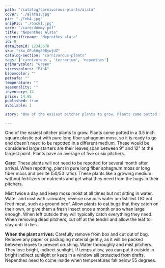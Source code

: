 ```yaml
---
path: "/catalog/carnivorous-plants/alata"
cover: "./alata1.jpg"
pic: "./feb4.jpg"
snipPic: "./back1.jpg"
care: "/care/dummy.pdf"
title: "Nepenthes Alata"
scientificname: "Nepenthes alata"
id: 9 
dataItemId: 12345678
sku: "sku_GPu6Hg898ywjUZ"
catalog-section: "carnivorous-plants"
tags: ['carnivorous', 'terrarium', 'nepenthes']
primarycolor: "Green"
stresscolors: "Pink"
bloomcolor: ""
petsafe: ""
temperature: ""
seasonality: ""
inventory: 14
price: 14.95
published: true
available: 1

story: "One of the easiest pitcher plants to grow. Plants come potted in a 3.5 inch square plastic pot with pure long fiber sphagnum moss, so it is ready to go and doesn't need to be repotted in a different medium. These would be considered large starters are their leaves span between 9 inches and 12 inches at the largest point. Plants have an average of five or six pitchers."

---
```

One of the easiest pitcher plants to grow. Plants come potted in a 3.5 inch square plastic pot with pure long fiber sphagnum moss, so it is ready to go and doesn't need to be repotted in a different medium. These would be considered large starters are their leaves span between 9" and 12" at the largest point. Plants have an average of five or six pitchers.

<strong>Care:</strong> These plants will not need to be repotted for several month after arrival. When repotting, plant in pure long fiber sphagnum moss or long fiber moss and perlite (50/50 ratio). These plants like a growing medium without fertilizers or nutrients and get what they need from the bugs in their pitchers.

Mist twice a day and keep moss moist at all times but not sitting in water. Water and mist with rainwater, reverse osmosis water or distilled. DO not feed meat, such as ground beef. Allow plants to eat bugs that they catch on their own, or give them a fresh insect once a month or so when large enough. When left outside they will typically catch everything they need. When removing dead pitchers, cut off at the tendril and allow the leaf to stay until it dies.

<strong>When the plant arrives:</strong> Carefully remove from box and cut out of bag. Remove any paper or packaging material gently, as it will be packed between leaves to prevent crushing. Water thoroughly and mist pitchers. They love bright, indirect sunlight. If temps allow, you can put it outside in bright indirect sunlight or keep in a window sill protected from drafts. Nepenthes need to come inside when temperatures fall below 55 degrees.
